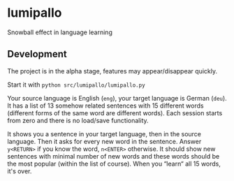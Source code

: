 # lumipallo
Snowball effect in language learning

## Development

The project is in the alpha stage, features may appear/disappear quickly.

Start it with `python src/lumipallo/lumipallo.py`

Your source language is English (`eng`), your target language is German (`deu`). It has a list of 13 somehow related sentences with 15 different words (different forms of the same word are different words). Each session starts from zero and there is no load/save functionality.

It shows you a sentence in your target language, then in the source language. Then it asks for every new word in the sentence. Answer `y<RETURN>` if you know the word, `n<ENTER>` otherwise. It should show new sentences with minimal number of new words and these words should be the most popular (within the list of course). When you “learn“ all 15 words, it's over.
